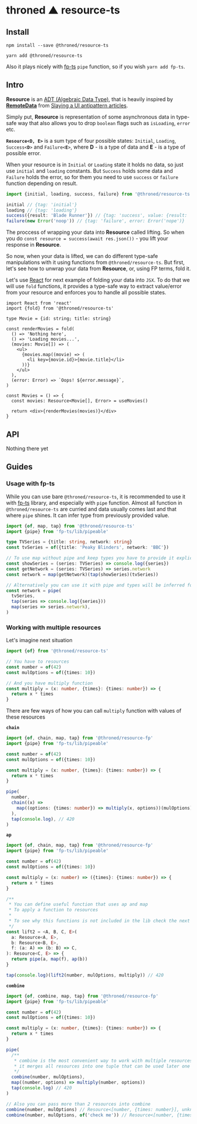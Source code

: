 # throned ▲ resource-ts

## Install

`npm install --save @throned/resource-ts`

`yarn add @throned/resource-ts`

Also it plays nicely with [fp-ts](https://github.com/gcanti/fp-ts) `pipe` function, so if you wish `yarn add fp-ts`.

## Intro

**Resource** is an [ADT (Algebraic Data Type)](https://wiki.haskell.org/Algebraic_data_type), that is heavily inspired by [**RemoteData**](https://github.com/krisajenkins/remotedata) from [Slaying a UI antipattern articles](https://medium.com/@gcanti/slaying-a-ui-antipattern-with-flow-5eed0cfb627b).

Simply put, **Resource** is representation of some asynchronous data in type-safe way that also allows you to drop `boolean` flags such as `isLoading`, `error` etc.

**`Resource<D, E>`** is a sum type of four possible states: `Initial`, `Loading`, `Success<`**`D`**`>` and `Failure<`**`E`**`>`, where **D** - is a type of data and **E** - is a type of possible error.

When your resource is in `Initial` or `Loading` state it holds no data, so just use `initial` and `loading` constants.
But `Success` holds some data and `Failure` holds the error, so for them you need to use `success` or `failure` function depending on result.

```ts
import {initial, loading, success, failure} from '@throned/resource-ts'

initial // {tag: 'initial'}
loading // {tag: 'loading'}
success({result: 'Blade Runner'}) // {tag: 'success', value: {result: 'Blade Runner'}}
failure(new Error('noop')) // {tag: 'failure', error: Error('nope')}
```

The proccess of wrapping your data into **Resource** called lifting. So when you do `const resource = success(await res.json())` - you lift your response in **Resource**.

So now, when your data is lifted, we can do different type-safe manipulations with it using functions from `@throned/resource-ts`. But first, let's see how to unwrap your data from **Resource**, or, using FP terms, fold it.

Let's use [React](https://reactjs.org/) for next example of folding your data into `JSX`. To do that we will use `fold` functions, it provides a type-safe way to extract value/error from your resource and enforces you to handle all possible states.

```tsx
import React from 'react'
import {fold} from '@throned/resource-ts'

type Movie = {id: string; title: string}

const renderMovies = fold(
  () => 'Nothing here',
  () => 'Loading movies...',
  (movies: Movie[]) => (
    <ul>
      {movies.map((movie) => (
        <li key={movie.id}>{movie.title}</li>
      ))}
    </ul>
  ),
  (error: Error) => `Oops! ${error.message}`,
)

const Movies = () => {
  const movies: Resource<Movie[], Error> = useMovies()

  return <div>{renderMovies(movies)}</div>
}
```

## API

Nothing there yet

## Guides

### Usage with fp-ts

While you can use bare `@throned/resource-ts`, it is recommended to use it with [fp-ts](https://github.com/gcanti/fp-ts) library, and especially with `pipe` function.
Almost all function in `@throned/resource-ts` are curried and data usually comes last and that where `pipe` shines. It can infer type from previously provided value.

```ts
import {of, map, tap} from '@throned/resource-ts'
import {pipe} from 'fp-ts/lib/pipeable'

type TVSeries = {title: string, network: string}
const tvSeries = of({title: 'Peaky Blinders', network: 'BBC'})

// To use map without pipe and keep types you have to provide it explicitly
const showSeries = (series: TVSeries) => console.log({series})
const getNetwork = (series: TVSeries) => series.network
const network = map(getNetwork)(tap(showSeries)(tvSeries))

// Alternatively you can use it with pipe and types will be inferred for you
const network = pipe(
  tvSeries,
  tap(series => console.log({series}))
  map(series => series.network),
)
```

### Working with multiple resources

Let's imagine next situation

```ts
import {of} from '@throned/resource-ts'

// You have to resources
const number = of(42)
const mulOptions = of({times: 10})

// And you have multiply function
const multiply = (x: number, {times}: {times: number}) => {
  return x * times
}
```

There are few ways of how you can call `multiply` function with values of these resources

**`chain`**

```ts
import {of, chain, map, tap} from '@throned/resource-fp'
import {pipe} from 'fp-ts/lib/pipeable'

const number = of(42)
const mulOptions = of({times: 10})

const multiply = (x: number, {times}: {times: number}) => {
  return x * times
}

pipe(
  number,
  chain((x) =>
    map((options: {times: number}) => multiply(x, options))(mulOptions),
  ),
  tap(console.log), // 420
)
```

**`ap`**

```ts
import {of, chain, map, tap} from '@throned/resource-fp'
import {pipe} from 'fp-ts/lib/pipeable'

const number = of(42)
const mulOptions = of({times: 10})

const multiply = (x: number) => ({times}: {times: number}) => {
  return x * times
}

/**
 * You can define useful function that uses ap and map
 * To apply a function to resources
 *
 * To see why this functions is not included in the lib check the next example
 */
const lift2 = <A, B, C, E>(
  a: Resource<A, E>,
  b: Resource<B, E>,
  f: (a: A) => (b: B) => C,
): Resource<C, E> => {
  return pipe(a, map(f), ap(b))
}

tap(console.log)(lift2(number, mulOptions, multiply)) // 420
```

**`combine`**

```ts
import {of, combine, map, tap} from '@throned/resource-fp'
import {pipe} from 'fp-ts/lib/pipeable'

const number = of(42)
const mulOptions = of({times: 10})

const multiply = (x: number, {times}: {times: number}) => {
  return x * times
}

pipe(
  /**
   * combine is the most convenient way to work with multiple resources
   * it merges all resources into one tuple that can be used later one
   */
  combine(number, mulOptions),
  map((number, options) => multiply(number, options))
  tap(console.log) // 420
)

// Also you can pass more than 2 resources into combine
combine(number, mulOptions) // Resource<[number, {times: number}], unknown>
combine(number, mulOptions, of('check me')) // Resource<[number, {times: number}, string], unknown>
```
